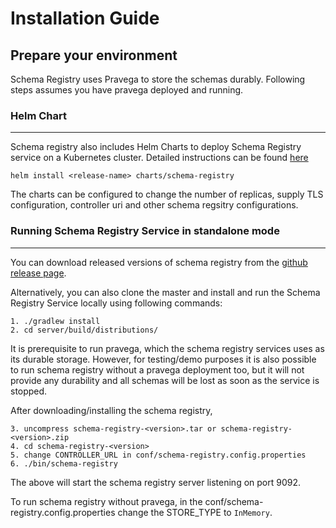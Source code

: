 # Installation Guide
<!--
Copyright (c) Dell Inc., or its subsidiaries. All Rights Reserved.

Licensed under the Apache License, Version 2.0 (the "License");
you may not use this file except in compliance with the License.
You may obtain a copy of the License at

    http://www.apache.org/licenses/LICENSE-2.0
-->

## Prepare your environment
Schema Registry uses Pravega to store the schemas durably. Following steps assumes you have pravega deployed and running. 

### Helm Chart
-----------------------------

Schema registry also includes Helm Charts to deploy Schema Registry service on a Kubernetes cluster.
Detailed instructions can be found [here](https://github.com/pravega/schema-registry/blob/master/charts/schema-registry/README.md)

```
helm install <release-name> charts/schema-registry
```
The charts can be configured to change the number of replicas, supply TLS configuration, controller uri and other schema regsitry configurations. 

### Running Schema Registry Service in standalone mode
-----------------------------

You can download released versions of schema registry from the [github release page](https://github.com/pravega/schema-registry/releases).

Alternatively, you can also clone the master and install and run the Schema Registry Service locally using following commands:
```
1. ./gradlew install
2. cd server/build/distributions/
```

It is prerequisite to run pravega, which the schema registry services uses as its durable storage. 
However, for testing/demo purposes it is also possible to run schema registry without a pravega deployment too, but it will not provide any durability and all schemas will be lost as soon as the service is stopped.
  
After downloading/installing the schema registry, 
```
3. uncompress schema-registry-<version>.tar or schema-registry-<version>.zip
4. cd schema-registry-<version>
5. change CONTROLLER_URL in conf/schema-registry.config.properties
6. ./bin/schema-registry
```
The above will start the schema registry server listening on port 9092. 

To run schema registry without pravega, in the conf/schema-registry.config.properties change the STORE_TYPE to `InMemory`. 


